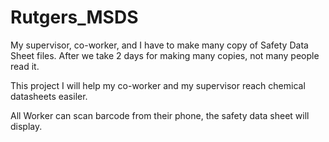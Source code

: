 # Rutgers_MSDS

My supervisor, co-worker, and I have to make many copy of Safety Data Sheet files. After we take 2 days for making many copies, not many people read it.

This project I will help my co-worker and my supervisor reach chemical datasheets easiler.

All Worker can scan barcode from their phone, the safety data sheet will display.




